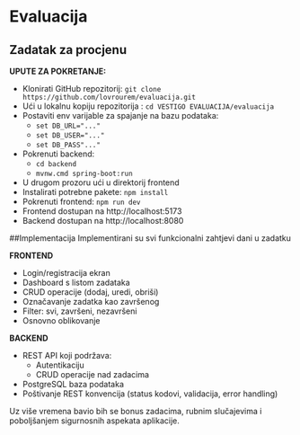 # Evaluacija
## Zadatak za procjenu

**UPUTE ZA POKRETANJE:**
* Klonirati GitHub repozitorij: `git clone https://github.com/lovrourem/evaluacija.git`
* Ući u lokalnu kopiju repozitorija : `cd VESTIGO EVALUACIJA/evaluacija`
* Postaviti env varijable za spajanje na bazu podataka:
  * `set DB_URL="..."`
  * `set DB_USER="..."`
  * `set DB_PASS"..."`
* Pokrenuti backend:
  * `cd backend`
  * `mvnw.cmd spring-boot:run`
* U drugom prozoru ući u direktorij frontend
* Instalirati potrebne pakete: `npm install`
* Pokrenuti frontend: `npm run dev`
* Frontend dostupan na http://localhost:5173
* Backend dostupan na http://localhost:8080


##Implementacija
Implementirani su svi funkcionalni zahtjevi dani u zadatku

**FRONTEND**
* Login/registracija ekran
* Dashboard s listom zadataka
* CRUD operacije (dodaj, uredi, obriši)
* Označavanje zadatka kao završenog
* Filter: svi, završeni, nezavršeni
* Osnovno oblikovanje

**BACKEND**
* REST API koji podržava:
  * Autentikaciju
  * CRUD operacije nad zadacima
* PostgreSQL baza podataka
* Poštivanje REST konvencija (status kodovi, validacija, error handling)

Uz više vremena bavio bih se bonus zadacima, rubnim slučajevima i poboljšanjem sigurnosnih aspekata aplikacije.
